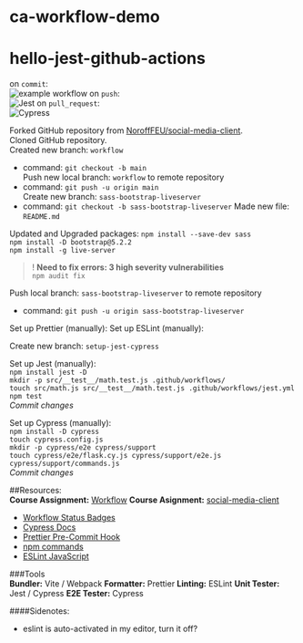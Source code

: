 # ca-workflow-demo

# hello-jest-github-actions

on `commit`:  
![example workflow](https://github.com/github/docs/actions/workflows/main.yml/badge.svg)
on `push`:  
![Jest](https://github.com/siljeangelvik/hello-jest-github-actions/actions/workflows/jest.yml/badge.svg)
on `pull_request`:  
![Cypress](https://github.com/siljeangelvik/hello-jest-github-actions/actions/workflows/cypress.yml/badge.svg)

Forked GitHub repository from [NoroffFEU/social-media-client](https://github.com/NoroffFEU/social-media-client).  
Cloned GitHub repository.  
Created new branch: `workflow`

- command: `git checkout -b main`  
  Push new local branch: `workflow` to remote repository
- command: `git push -u origin main`  
  Create new branch: `sass-bootstrap-liveserver`
- command: `git checkout -b sass-bootstrap-liveserver`
  Made new file: `README.md`

Updated and Upgraded packages:
`npm install --save-dev sass`  
`npm install -D bootstrap@5.2.2`  
`npm install -g live-server`
> ! **Need to fix errors: 3 high severity vulnerabilities**  
`npm audit fix`

Push local branch: `sass-bootstrap-liveserver` to remote repository

- command: `git push -u origin sass-bootstrap-liveserver`

Set up Prettier (manually):
Set up ESLint (manually):

Create new branch: `setup-jest-cypress`

Set up Jest (manually):  
`npm install jest -D`  
`mkdir -p src/__test__/math.test.js .github/workflows/`  
`touch src/math.js src/__test__/math.test.js .github/workflows/jest.yml`  
`npm test`  
_Commit changes_

Set up Cypress (manually):  
`npm install -D cypress`   
`touch cypress.config.js`  
`mkdir -p cypress/e2e cypress/support`  
`touch cypress/e2e/flask.cy.js cypress/support/e2e.js cypress/support/commands.js`  
_Commit changes_

##Resources:  
**Course Assignment:** [Workflow](https://noroff-content.gitlab.io/feu/workflow/ca.html)
**Course Asignment:** [social-media-client](https://github.com/NoroffFEU/social-media-client)

* [Workflow Status Badges](https://docs.github.com/en/actions/monitoring-and-troubleshooting-workflows/adding-a-workflow-status-badge)
* [Cypress Docs](https://docs.cypress.io/guides/overview/why-cypress)
* [Prettier Pre-Commit Hook](https://prettier.io/docs/en/precommit.html)
* [npm commands](https://docs.npmjs.com/cli/v7/commands)
* [ESLint JavaScript](https://eslint.org/docs/latest/developer-guide/working-with-rules)

###Tools  
**Bundler:** Vite / Webpack
**Formatter:** Prettier
**Linting:** ESLint
**Unit Tester:** Jest / Cypress
**E2E Tester:** Cypress

####Sidenotes:

* eslint is auto-activated in my editor, turn it off?